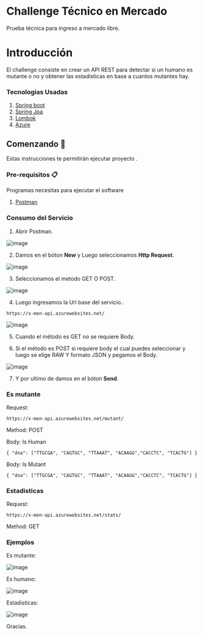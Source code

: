 # Challenge Técnico en Mercado

Prueba técnica para ingreso a mercado libre.

# Introducción

El challenge consiste en crear un API REST para detectar si un humano es mutante o no y  obtener las estadisticas en base a cuantos mutantes hay.

### Tecnologias Usadas

1. [Spring boot](https://spring.io/projects/spring-boot)
2. [Spring Jpa](https://spring.io/projects/spring-data-jpa)
3. [Lombok](https://projectlombok.org/)
4. [Azure](https://docs.microsoft.com/en-us/azure/?product=popular)

## Comenzando 🚀

Estas instrucciones te permitirán ejecutar proyecto .

### Pre-requisitos 📋

Programas necesitas para ejecutar el software

1. [Postman](https://www.postman.com/)

### Consumo del Servicio


1. Abrir Postman.

![image](https://user-images.githubusercontent.com/44062843/163070200-0a8d1cbd-5b59-4884-abd8-e5443c65f9a7.png)

2. Damos en el bóton **New** y Luego seleccionamos **Http Request**.

![image](https://user-images.githubusercontent.com/44062843/163070524-9cfd8f5c-2393-4c94-ac12-002d8295c194.png)

3. Seleccionamos el metodo GET O POST.

![image](https://user-images.githubusercontent.com/44062843/163070616-301d072c-ed6c-473f-9deb-725f1215cb52.png)

4. Luego ingresamos la Url base del servicio..

<pre><code>https://x-men-api.azurewebsites.net/</code></pre>

![image](https://user-images.githubusercontent.com/44062843/163070926-c662f186-7be8-4e64-921b-0b9b660d968a.png)

5. Cuando el método es GET no se requiere Body.

6. Si el método es POST si requiere body el cual puedes seleccionar y luego se elige RAW Y formato JSON y pegamos el Body.

![image](https://user-images.githubusercontent.com/44062843/163072151-21885688-09f7-4f81-8941-ff2575d00409.png)


7. Y por ultimo de damos en el bóton **Send**.

### Es mutante

Request: 

<pre><code>https://x-men-api.azurewebsites.net/mutant/</code></pre>

Method: POST

Body: Is Human

<pre><code>{ "dna": ["TTGCGA", "CAGTGC", "TTAAAT", "ACAAGG","CACCTC", "TCACTG"] }</code></pre>

Body: Is Mutant

<pre><code>{ "dna": ["TTGCGA", "CAGTGC", "TTAAAT", "ACAAGG","CACCTC", "TCACTG"] }</code></pre>

### Estadisticas

Request: 

<pre><code>https://x-men-api.azurewebsites.net/stats/</code></pre>

Method: GET

### Ejemplos

Es mutante: 

![image](https://user-images.githubusercontent.com/44062843/163072604-19c082b6-19d8-481f-8ac7-96ce4dd353ee.png)

Es humano:

![image](https://user-images.githubusercontent.com/44062843/163072639-bcff9ad4-99cf-4dee-8f6e-e0ddccd99b20.png)

Estadisticas:

![image](https://user-images.githubusercontent.com/44062843/163072681-0c93413c-a5d2-4dad-9f83-2174c5883122.png)


Gracias.


